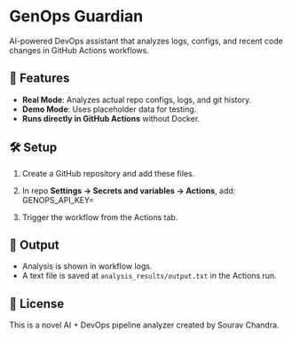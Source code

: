 # GenOps Guardian

AI-powered DevOps assistant that analyzes logs, configs, and recent code changes
in GitHub Actions workflows.

## 🚀 Features
- **Real Mode**: Analyzes actual repo configs, logs, and git history.
- **Demo Mode**: Uses placeholder data for testing.
- **Runs directly in GitHub Actions** without Docker.

## 🛠 Setup
1. Create a GitHub repository and add these files.
2. In repo **Settings → Secrets and variables → Actions**, add:
GENOPS_API_KEY=<your OpenAI API key>

3. Trigger the workflow from the Actions tab.

## 📂 Output
- Analysis is shown in workflow logs.
- A text file is saved at `analysis_results/output.txt` in the Actions run.

## 📄 License
This is a novel AI + DevOps pipeline analyzer created by Sourav Chandra.
